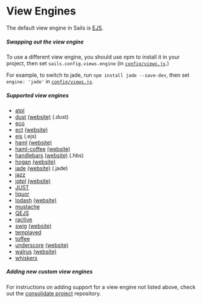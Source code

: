 # View Engines

The default view engine in Sails is [EJS](https://github.com/visionmedia/ejs).

##### Swapping out the view engine

To use a different view engine, you should use npm to install it in your project, then set `sails.config.views.engine` (in [`config/views.js`]().)

For example, to switch to jade, run `npm install jade --save-dev`, then set `engine: 'jade'` in [`config/views.js`]().



##### Supported view engines

  - [atpl](https://github.com/soywiz/atpl.js)
  - [dust](https://github.com/akdubya/dustjs) [(website)](http://akdubya.github.com/dustjs/) (.dust)
  - [eco](https://github.com/sstephenson/eco)
  - [ect](https://github.com/baryshev/ect) [(website)](http://ectjs.com/)
  - [ejs](https://github.com/visionmedia/ejs) (.ejs)
  - [haml](https://github.com/visionmedia/haml.js) [(website)](http://haml-lang.com/)
  - [haml-coffee](https://github.com/9elements/haml-coffee) [(website)](http://haml-lang.com/)
  - [handlebars](https://github.com/wycats/handlebars.js/) [(website)](http://handlebarsjs.com/) (.hbs)
  - [hogan](https://github.com/twitter/hogan.js) [(website)](http://twitter.github.com/hogan.js/)
  - [jade](https://github.com/visionmedia/jade) [(website)](http://jade-lang.com/) (.jade)
  - [jazz](https://github.com/shinetech/jazz)
  - [jqtpl](https://github.com/kof/node-jqtpl) [(website)](http://api.jquery.com/category/plugins/templates/)
  - [JUST](https://github.com/baryshev/just)
  - [liquor](https://github.com/chjj/liquor)
  - [lodash](https://github.com/bestiejs/lodash) [(website)](http://lodash.com/)
  - [mustache](https://github.com/janl/mustache.js)
  - [QEJS](https://github.com/jepso/QEJS)
  - [ractive](https://github.com/Rich-Harris/Ractive)
  - [swig](https://github.com/paularmstrong/swig) [(website)](http://paularmstrong.github.com/swig/)
  - [templayed](http://archan937.github.com/templayed.js/)
  - [toffee](https://github.com/malgorithms/toffee)
  - [underscore](https://github.com/documentcloud/underscore) [(website)](http://documentcloud.github.com/underscore/)
  - [walrus](https://github.com/jeremyruppel/walrus) [(website)](http://documentup.com/jeremyruppel/walrus/)
  - [whiskers](https://github.com/gsf/whiskers.js)



##### Adding new custom view engines

For instructions on adding support for a view engine not listed above, check out the [consolidate project](https://github.com/visionmedia/consolidate.js/blob/master/Readme.md#api) repository.
